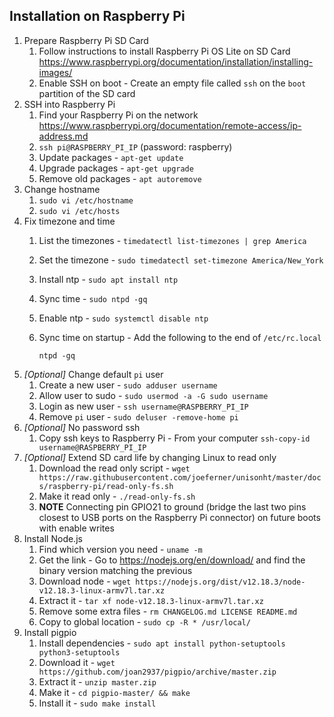 ## Installation on Raspberry Pi

1. Prepare Raspberry Pi SD Card
    1. Follow instructions to install Raspberry Pi OS Lite on SD Card https://www.raspberrypi.org/documentation/installation/installing-images/
    1. Enable SSH on boot - Create an empty file called `ssh` on the `boot` partition of the SD card
1. SSH into Raspberry Pi
    1. Find your Raspberry Pi on the network https://www.raspberrypi.org/documentation/remote-access/ip-address.md
    1. `ssh pi@RASPBERRY_PI_IP` (password: raspberry)
    1. Update packages - `apt-get update`
    1. Upgrade packages - `apt-get upgrade`
    1. Remove old packages - `apt autoremove`
1. Change hostname
    1. `sudo vi /etc/hostname`
    1. `sudo vi /etc/hosts`
1. Fix timezone and time
    1. List the timezones - `timedatectl list-timezones | grep America`
    1. Set the timezone - `sudo timedatectl set-timezone America/New_York`
    1. Install ntp - `sudo apt install ntp`
    1. Sync time - `sudo ntpd -gq`
    1. Enable ntp - `sudo systemctl disable ntp`
    1. Sync time on startup - Add the following to the end of `/etc/rc.local`
    
           ntpd -gq
    
1. *[Optional]* Change default `pi` user
    1. Create a new user - `sudo adduser username`
    1. Allow user to sudo - `sudo usermod -a -G sudo username`
    1. Login as new user - `ssh username@RASPBERRY_PI_IP`
    1. Remove `pi` user - `sudo deluser -remove-home pi`
1. *[Optional]* No password ssh
    1. Copy ssh keys to Raspberry Pi - From your computer `ssh-copy-id username@RASPBERRY_PI_IP`
1. *[Optional]* Extend SD card life by changing Linux to read only
    1. Download the read only script - `wget https://raw.githubusercontent.com/joeferner/unisonht/master/docs/raspberry-pi/read-only-fs.sh`
    1. Make it read only - `./read-only-fs.sh`
    1. **NOTE** Connecting pin GPIO21 to ground (bridge the last two pins closest to USB ports on the Raspberry Pi connector) on future boots with enable writes
1. Install Node.js
    1. Find which version you need - `uname -m`
    1. Get the link - Go to https://nodejs.org/en/download/ and find the binary version matching the previous
    1. Download node - `wget https://nodejs.org/dist/v12.18.3/node-v12.18.3-linux-armv7l.tar.xz`
    1. Extract it - `tar xf node-v12.18.3-linux-armv7l.tar.xz`
    1. Remove some extra files - `rm CHANGELOG.md LICENSE README.md`
    1. Copy to global location - `sudo cp -R * /usr/local/`
1. Install pigpio
    1. Install dependencies - `sudo apt install python-setuptools python3-setuptools`
    1. Download it - `wget https://github.com/joan2937/pigpio/archive/master.zip`
    1. Extract it - `unzip master.zip`
    1. Make it - `cd pigpio-master/ && make`
    1. Install it - `sudo make install`
